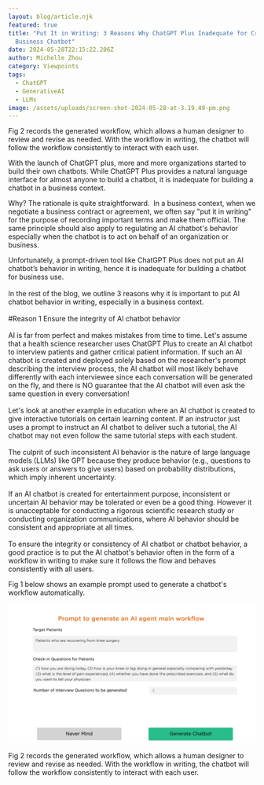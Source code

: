 ```yaml
---
layout: blog/article.njk
featured: true
title: "Put It in Writing: 3 Reasons Why ChatGPT Plus Inadequate for Creating a
  Business Chatbot"
date: 2024-05-28T22:15:22.206Z
author: Michelle Zhou
category: Viewpoints
tags:
  - ChatGPT
  - GenerativeAI
  - LLMs
image: /assets/uploads/screen-shot-2024-05-28-at-3.19.49-pm.png
---
```

Fig 2 records the generated workflow, which allows a human designer to review and revise as needed. With the workflow in writing, the chatbot will follow the workflow consistently to interact with each user. 

W﻿ith the launch of ChatGPT plus, more and more organizations started to build their own chatbots. While ChatGPT Plus provides a natural language interface for almost anyone to build a chatbot, it is inadequate for building a chatbot in a business context.

Why? The rationale is quite straightforward.  In a business context, when we negotiate a business contract or agreement, we often say "put it in writing" for the purpose of recording important terms and make them official. The same principle should also apply to regulating an AI chatbot's behavior especially when the chatbot is to act on behalf of an organization or business.

Unfortunately, a prompt-driven tool like ChatGPT Plus does not put an AI chatbot’s behavior in writing, hence it is inadequate for building a chatbot for business use.\
\
In the rest of the blog, we outline 3 reasons why it is important to put AI chatbot behavior in writing, especially in a business context.\
\
#Reason 1 Ensure the integrity of AI chatbot behavior\
\
AI is far from perfect and makes mistakes from time to time. Let's assume that a health science researcher uses ChatGPT Plus to create an AI chatbot to interview patients and gather critical patient information. If such an AI chatbot is created and deployed solely based on the researcher's prompt describing the interview process, the AI chatbot will most likely behave differently with each interviewee since each conversation will be generated on the fly, and there is NO guarantee that the AI chatbot will even ask the same question in every conversation!\
\
Let's look at another example in education where an AI chatbot is created to give interactive tutorials on certain learning content. If an instructor just uses a prompt to instruct an AI chatbot to deliver such a tutorial, the AI chatbot may not even follow the same tutorial steps with each student.\
\
The culprit of such inconsistent AI behavior is the nature of large language models (LLMs) like GPT because they produce behavior (e.g., questions to ask users or answers to give users) based on probability distributions, which imply inherent uncertainty.\
\
If an AI chatbot is created for entertainment purpose, inconsistent or uncertain AI behavior may be tolerated or even be a good thing. However it is unacceptable for conducting a rigorous scientific research study or conducting organization communications, where AI behavior should be consistent and appropriate at all times.\
\
To ensure the integrity or consistency of AI chatbot or chatbot behavior, a good practice is to put the AI chatbot's behavior often in the form of a workflow in writing to make sure it follows the flow and behaves consistently with all users.

F﻿ig 1 below shows an example prompt used to generate a chatbot's workflow automatically. 

![A prompt used to generate a chatbot workflow automatically](/assets/uploads/image1.jpg "Fig 1. A prompt used to generate a chatbot workflow automatically")

Fig 2 records the generated workflow, which allows a human designer to review and revise as needed. With the workflow in writing, the chatbot will follow the workflow consistently to interact with each user.